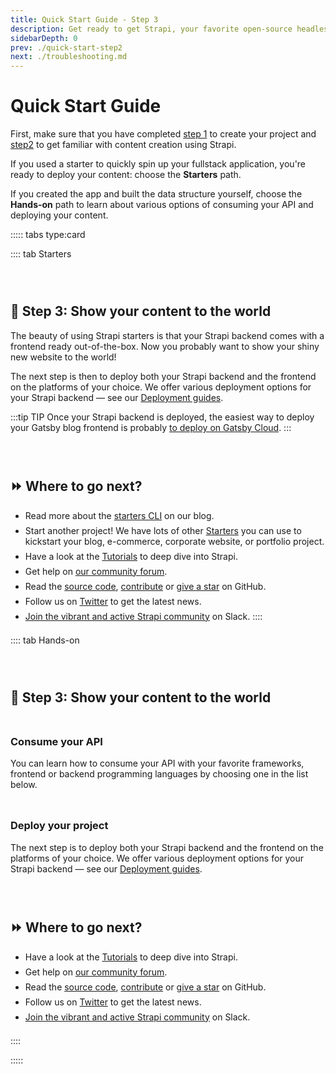 ```yaml
---
title: Quick Start Guide - Step 3
description: Get ready to get Strapi, your favorite open-source headless cms up and running in less than 3 minutes.
sidebarDepth: 0
prev: ./quick-start-step2
next: ./troubleshooting.md
---
```


# Quick Start Guide

<style lang="scss" scoped>
  h2 {
    padding-top: 2em;
  }
  h3, h4 {
    padding-top: 1.5em
  }
  h4 {
    font-size: 115%;
  }
  ul li, ol li {
    padding-bottom: .5em;
  }
  blockquote {
    border-left-color: #42b983;

    p {
      color: #888;
    }
  }
</style>

First, make sure that you have completed [step 1](/developer-docs/latest/getting-started/quick-start-step1.md) to create your project and [step2](/developer-docs/latest/getting-started/quick-start-step2.md) to get familiar with content creation using Strapi.

If you used a starter to quickly spin up your fullstack application, you're ready to deploy your content: choose the **Starters** path.

If you created the app and built the data structure yourself, choose the **Hands-on** path to learn about various options of consuming your API and deploying your content.


::::: tabs type:card
<!-- we need 5 colons or it will conflict with the tip markup -->

:::: tab Starters

<!-- We use the vuepress-plugin-tabs plugin but customize tabs to look more like buttons -->
<style lang="scss">
  .el-tabs__header {
    padding-top: 2em;
  }

  .el-tabs--card > .el-tabs__header,
  .el-tabs--card > .el-tabs__header .el-tabs__nav {
    border: none;
  }

  .el-tabs--card > .el-tabs__header .el-tabs__item {
    border-radius: 8px;
    border: solid 1px rgba(129,107,250,.2);
    font-size: 100%;
  }

  .el-tabs--card > .el-tabs__header .el-tabs__item:first-child {
    border-left: solid 1px rgba(129,107,250,.2);
    margin-right: 8px;
  }

  .el-tabs--card > .el-tabs__header .el-tabs__item.is-active {
    background-color: rgba(129,107,250,0.9);
    color: white !important;
    font-weight: bold;
    border-color: rgb(129,107,250);
  }

</style>

## 👀 Step 3: Show your content to the world

The beauty of using Strapi starters is that your Strapi backend comes with a frontend ready out-of-the-box. Now you probably want to show your shiny new website to the world!

The next step is then to deploy both your Strapi backend and the frontend on the platforms of your choice.
We offer various deployment options for your Strapi backend — see our [Deployment guides](/developer-docs/latest/setup-deployment-guides/deployment.md).

:::tip TIP
Once your Strapi backend is deployed, the easiest way to deploy your Gatsby blog frontend is probably [to deploy on Gatsby Cloud](https://support.gatsbyjs.com/hc/en-us/articles/360052324714-Connecting-to-Strapi).
:::

## ⏩ Where to go next?

- Read more about the [starters CLI](https://strapi.io/blog/announcing-the-strapi-starter-cli) on our blog.
- Start another project! We have lots of other [Starters](https://strapi.io/starters) you can use to kickstart your blog, e-commerce, corporate website, or portfolio project.
- Have a look at the [Tutorials](https://strapi.io/tutorials) to deep dive into Strapi.
- Get help on [our community forum](https://forum.strapi.io).
- Read the [source code](https://github.com/strapi/strapi), [contribute](https://github.com/strapi/strapi/blob/master/CONTRIBUTING.md) or [give a star](https://github.com/strapi/strapi) on GitHub.
- Follow us on [Twitter](https://twitter.com/strapijs) to get the latest news.
- [Join the vibrant and active Strapi community](https://slack.strapi.io) on Slack.
::::

:::: tab Hands-on

## 👀 Step 3: Show your content to the world

### Consume your API

You can learn how to consume your API with your favorite frameworks, frontend or backend programming languages by choosing one in the list below.

<style lang="scss" scoped>
/* .integration-links {
  display: flex;
  flex-wrap: wrap;
  flex-direction: row;
}
.install-link__wrapper {
  flex-basis: 30%;
  margin-right: 20px;
  max-width: 200px;
} */
</style>

<IntegrationLinks></IntegrationLinks>

### Deploy your project

The next step is to deploy both your Strapi backend and the frontend on the platforms of your choice.
We offer various deployment options for your Strapi backend — see our [Deployment guides](/developer-docs/latest/setup-deployment-guides/deployment.md).

## ⏩ Where to go next?

- Have a look at the [Tutorials](https://strapi.io/tutorials) to deep dive into Strapi.
- Get help on [our community forum](https://forum.strapi.io).
- Read the [source code](https://github.com/strapi/strapi), [contribute](https://github.com/strapi/strapi/blob/master/CONTRIBUTING.md) or [give a star](https://github.com/strapi/strapi) on GitHub.
- Follow us on [Twitter](https://twitter.com/strapijs) to get the latest news.
- [Join the vibrant and active Strapi community](https://slack.strapi.io) on Slack.

::::

:::::
